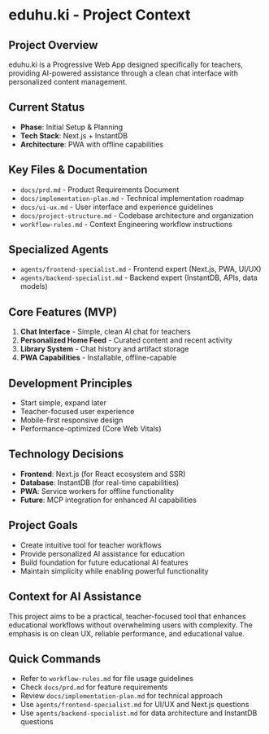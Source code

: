 # eduhu.ki - Project Context

## Project Overview
eduhu.ki is a Progressive Web App designed specifically for teachers, providing AI-powered assistance through a clean chat interface with personalized content management.

## Current Status
- **Phase**: Initial Setup & Planning
- **Tech Stack**: Next.js + InstantDB
- **Architecture**: PWA with offline capabilities

## Key Files & Documentation
- `docs/prd.md` - Product Requirements Document
- `docs/implementation-plan.md` - Technical implementation roadmap
- `docs/ui-ux.md` - User interface and experience guidelines
- `docs/project-structure.md` - Codebase architecture and organization
- `workflow-rules.md` - Context Engineering workflow instructions

## Specialized Agents
- `agents/frontend-specialist.md` - Frontend expert (Next.js, PWA, UI/UX)
- `agents/backend-specialist.md` - Backend expert (InstantDB, APIs, data models)

## Core Features (MVP)
1. **Chat Interface** - Simple, clean AI chat for teachers
2. **Personalized Home Feed** - Curated content and recent activity
3. **Library System** - Chat history and artifact storage
4. **PWA Capabilities** - Installable, offline-capable

## Development Principles
- Start simple, expand later
- Teacher-focused user experience
- Mobile-first responsive design
- Performance-optimized (Core Web Vitals)

## Technology Decisions
- **Frontend**: Next.js (for React ecosystem and SSR)
- **Database**: InstantDB (for real-time capabilities)
- **PWA**: Service workers for offline functionality
- **Future**: MCP integration for enhanced AI capabilities

## Project Goals
- Create intuitive tool for teacher workflows
- Provide personalized AI assistance for education
- Build foundation for future educational AI features
- Maintain simplicity while enabling powerful functionality

## Context for AI Assistance
This project aims to be a practical, teacher-focused tool that enhances educational workflows without overwhelming users with complexity. The emphasis is on clean UX, reliable performance, and educational value.

## Quick Commands
- Refer to `workflow-rules.md` for file usage guidelines
- Check `docs/prd.md` for feature requirements
- Review `docs/implementation-plan.md` for technical approach
- Use `agents/frontend-specialist.md` for UI/UX and Next.js questions
- Use `agents/backend-specialist.md` for data architecture and InstantDB questions